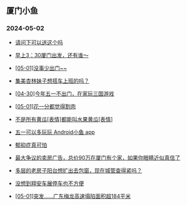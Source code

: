## 厦门小鱼 
### 2024-05-02

+ [请问下可以送这个吗](http://bbs.xmfish.com/read-htm-tid-18184237.html)

+ [早上3：30厦门出发，还有谁～](http://bbs.xmfish.com/read-htm-tid-18184247.html)

+ [[05-01]没事少出门~~](http://bbs.xmfish.com/read-htm-tid-18184300.html)

+ [集美杏林妹子想搭车上班的吗？](http://bbs.xmfish.com/read-htm-tid-18184240.html)

+ [[04-30]今年五一不出门，在家玩三国游戏](http://bbs.xmfish.com/read-htm-tid-18184250.html)

+ [[05-01]花一分都觉得割肉](http://bbs.xmfish.com/read-htm-tid-18184261.html)

+ [不是所有黄瓜[表情]都能叫水果黄瓜[表情]](http://bbs.xmfish.com/read-htm-tid-18184249.html)

+ [五一可以多玩玩 Android小鱼 app](http://bbs.xmfish.com/read-htm-tid-18184239.html)

+ [郁抑症真可怕](http://bbs.xmfish.com/read-htm-tid-18184410.html)

+ [最大争议的卖房广告，总价90万在厦门有个家，如果你眼睛近似真信了](http://bbs.xmfish.com/read-htm-tid-18184305.html)

+ [多层的老房子阳台想扩出去包窗，现在城管查得紧吗？](http://bbs.xmfish.com/read-htm-tid-18184387.html)

+ [没想到翔安车展停车也不方便](http://bbs.xmfish.com/read-htm-tid-18184395.html)

+ [[05-01]突发……广东梅龙高速塌陷面积超184平米](http://bbs.xmfish.com/read-htm-tid-18184406.html)

